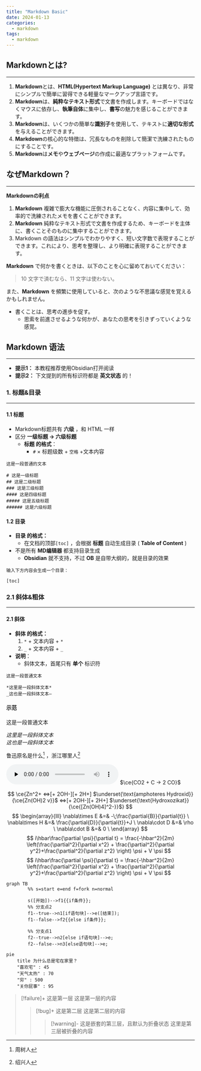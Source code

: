 ```yaml
---
title: "Markdown Basic"
date: 2024-01-13
categories: 
  - markdown
tags:
  - markdown
---
```

## Markdownとは?

---
1. **Markdown**とは、**HTML(Hypertext Markup Language)** とは異なり、非常にシンプルで簡単に習得できる軽量なマークアップ言語です。
2. **Markdown**は、**純粋なテキスト形式**で文書を作成します。キーボードではなくマウスに依存し、**執筆自体**に集中し、**書写**の魅力を感じることができます。
3. **Markdown**は、いくつかの簡単な**識別子**を使用して、テキストに**適切な形式**を与えることができます。
4. **Markdown**の核心的な特徴は、冗長なものを削除して簡潔で洗練されたものにすることです。
5. **Markdown**は**メモ**や**ウェブページ**の作成に最適なプラットフォームです。




## なぜMarkdown？

---
**Markdownの利点**
1. **Markdown** 複雑で膨大な機能に圧倒されることなく、内容に集中して、効率的で洗練されたメモを書くことができます。
2. **Markdown** 純粋なテキスト形式で文書を作成するため、キーボードを主体に、書くことそのものに集中することができます。
3. Markdown の語法はシンプルでわかりやすく、短い文字数で表現することができます。これにより、思考を整理し、より明確に表現することができます。

**Markdown** で何かを書くときは、以下のことを心に留めておいてください：

>10 文字で済むなら、11 文字は使わない。

また、**Markdown** を頻繁に使用していると、次のような不思議な感覚を覚えるかもしれません。

- 書くことは、思考の進歩を促す。
    - 思索を前進させるような何かが、あなたの思考を引きずっていくような感覚。




## Markdown 语法

---
- **提示1：** 本教程推荐使用Obsidian打开阅读
- **提示2：** 下文提到的所有标识符都是 **英文状态** 的！

### 1. 标题&目录

---
#### 1.1 标题
- Markdown标题共有 **六级** ，和 HTML 一样
- 区分 **一级标题 $\rightarrow$ 六级标题**
    - **标题 的格式**：
        - `#` $\times$ 标题级数 + `空格` +文本内容
```
这是一段普通的文本

# 这是一级标题 
## 这是二级标题 
### 这是三级标题 
#### 这是四级标题 
##### 这是五级标题 
###### 这是六级标题
```


#### 1.2 目录
- **目录 的格式：**
    - 在文档的顶部`[toc]` ，会根据 **标题** 自动生成目录 ( **Table of Content** )
- 不是所有 **MD编辑器** 都支持目录生成
    -  **Obsidian** 就不支持，不过 **OB** 是自带大纲的，就是目录的效果
```
输入下方内容会生成一个目录：

[toc]
```


### 2.1 斜体&粗体

---
#### 2.1 斜体
- **斜体 的格式：**
    1.  `*` + 文本内容 + `*`
    2.  `_` + 文本内容 + `_`
- **说明**：
    - 斜体文本，首尾只有 **单个** 标识符
```
这是一段普通文本

*这里是一段斜体文本*
_这也是一段斜体文本—
```

#### 示范

这是一段普通文本

_这里是一段斜体文本_  
_这也是一段斜体文本_

鲁迅原名是什么[^1] ，浙江哪里人[^2]

<!-- 这里是变量区域 -->
[^1]: 周树人
[^2]: 绍兴人

<audio controls="controls" preload="none" src="https://www.ldoceonline.com/media/english/exaProns/p008-001803372.mp3?version=1.2.37"></audio>
$\ce{CO2 + C -> 2 CO}$

$$ \ce{Zn^2+ <=>[+ 2OH-][+ 2H+] $\underset{\text{amphoteres Hydroxid}}{\ce{Zn(OH)2 v}}$ <=>[+ 2OH-][+ 2H+] $\underset{\text{Hydroxozikat}}{\ce{[Zn(OH)4]^2-}}$} $$
$$ \begin{array}{lll} \nabla\times E &=& -\;\frac{\partial{B}}{\partial{t}} \ \nabla\times H &=& \frac{\partial{D}}{\partial{t}}+J \ \nabla\cdot D &=& \rho \ \nabla\cdot B &=& 0 \ \end{array} $$
$$ i\hbar\frac{\partial \psi}{\partial t} = \frac{-\hbar^2}{2m} \left(\frac{\partial^2}{\partial x^2} + \frac{\partial^2}{\partial y^2}+\frac{\partial^2}{\partial z^2} \right) \psi + V \psi $$
$$ i\hbar\frac{\partial \psi}{\partial t} = \frac{-\hbar^2}{2m} \left(\frac{\partial^2}{\partial x^2} + \frac{\partial^2}{\partial y^2}+\frac{\partial^2}{\partial z^2} \right) \psi + V \psi $$
```mermaid 
graph TB 
		%% s=start e=end f=fork n=normal 
		
		s([开始])-->f1{{if条件}}; 
		%% 分支点2 
		f1--true-->n1[if语句块]-->e([结束]); 
		f1--false-->f2{{else if条件}}; 
		
		%% 分支点1
		f2--true-->n2[else if语句块]-->e; 
		f2--false-->n3[else语句块]-->e; 
```

```mermaid
pie
    title 为什么总是宅在家里？
    "喜欢宅" : 45
    "天气太热" : 70
    "穷" : 500
    "关你屁事" : 95
```

> [!failure]+ 这是第一层
> 这是第一层的内容
>> [!bug]+ 这是第二层
>> 这是第二层的内容
>> >[!warning]- 这是嵌套的第三层，且默认为折叠状态
>> >这里是第三层被折叠的内容
> 

